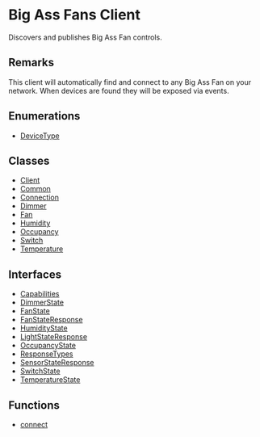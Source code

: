 # Big Ass Fans Client

Discovers and publishes Big Ass Fan controls.

## Remarks

This client will automatically find and connect to any Big Ass Fan on your
network. When devices are found they will be exposed via events.

## Enumerations

- [DeviceType](enumerations/DeviceType.md)

## Classes

- [Client](classes/Client.md)
- [Common](classes/Common.md)
- [Connection](classes/Connection.md)
- [Dimmer](classes/Dimmer.md)
- [Fan](classes/Fan.md)
- [Humidity](classes/Humidity.md)
- [Occupancy](classes/Occupancy.md)
- [Switch](classes/Switch.md)
- [Temperature](classes/Temperature.md)

## Interfaces

- [Capabilities](interfaces/Capabilities.md)
- [DimmerState](interfaces/DimmerState.md)
- [FanState](interfaces/FanState.md)
- [FanStateResponse](interfaces/FanStateResponse.md)
- [HumidityState](interfaces/HumidityState.md)
- [LightStateResponse](interfaces/LightStateResponse.md)
- [OccupancyState](interfaces/OccupancyState.md)
- [ResponseTypes](interfaces/ResponseTypes.md)
- [SensorStateResponse](interfaces/SensorStateResponse.md)
- [SwitchState](interfaces/SwitchState.md)
- [TemperatureState](interfaces/TemperatureState.md)

## Functions

- [connect](functions/connect.md)
